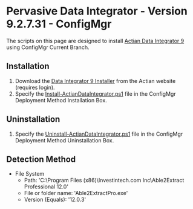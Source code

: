 # Pervasive Data Integrator - Version 9.2.7.31 - ConfigMgr

The scripts on this page are designed to install [Actian Data Integrator 9](https://www.actian.com/data-integration/dataconnect-integration/) using ConfigMgr Current Branch.

## Installation

1. Download the [Data Integrator 9 Installer](http://esd.actian.com/product/DataConnect/9.2/Windows_64-Bit/Data_Integrator/DataIntegrator9.exe/http) from the Actian website (requires login).
1. Specify the [Install-ActianDataIntegrator.ps1](https://github.com/aentringer/CMAppScripts/raw/master/Actian/Data-Integrator/Install-ActianDataIntegrator.ps1 "Install-ActianDataIntegrator.ps1") file in the ConfigMgr Deployment Method Installation Box.

## Uninstallation

1. Specify the [Uninstall-ActianDataIntegrator.ps1](https://github.com/aentringer/CMAppScripts/raw/master/Actian/Data-Integrator/Uninstall-ActianDataIntegrator.ps1 "Uninstall-ActianDataIntegrator.ps1") file in the ConfigMgr Deployment Method Uninstallation Box.

## Detection Method

* File System
  * Path: 'C:\Program Files (x86)\Investintech.com Inc\Able2Extract Professional 12.0'
  * File or folder name: 'Able2ExtractPro.exe'
  * Version (Equals): '12.0.3'
